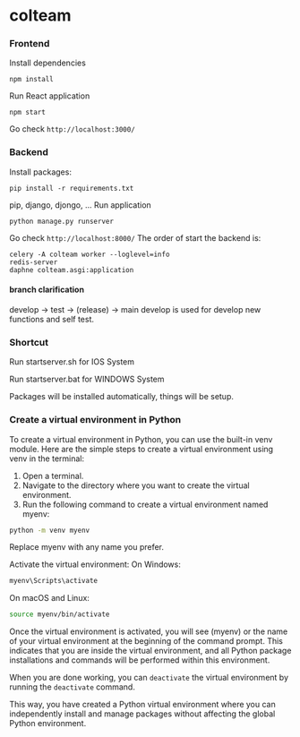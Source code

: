 # colteam


### Frontend
Install dependencies 
```
npm install 
```
Run React application 
```
npm start
```
Go check ```http://localhost:3000/```

### Backend
Install packages:
```
pip install -r requirements.txt
```
pip, django, djongo, ...
Run application 
```
python manage.py runserver
```
Go check ```http://localhost:8000/```
The order of start the backend is:

```
celery -A colteam worker --loglevel=info
redis-server
daphne colteam.asgi:application
```

#### branch clarification
develop -> test -> (release) -> main
develop is used for develop new functions and self test.

### Shortcut
Run startserver.sh for IOS System

Run startserver.bat for WINDOWS System

Packages will be installed automatically, things will be setup.

### Create a virtual environment in Python

To create a virtual environment in Python, you can use the built-in venv module. Here are the simple steps to create a virtual environment using venv in the terminal:

1. Open a terminal.
2. Navigate to the directory where you want to create the virtual environment.
3. Run the following command to create a virtual environment named myenv:
```bash
python -m venv myenv
```
Replace myenv with any name you prefer.

Activate the virtual environment:
On Windows:

```bash
myenv\Scripts\activate
```

On macOS and Linux:

```bash
source myenv/bin/activate
```

Once the virtual environment is activated, you will see (myenv) or the name of your virtual environment at the beginning of the command prompt. This indicates that you are inside the virtual environment, and all Python package installations and commands will be performed within this environment.

When you are done working, you can ```deactivate``` the virtual environment by running the ```deactivate``` command.

This way, you have created a Python virtual environment where you can independently install and manage packages without affecting the global Python environment.

